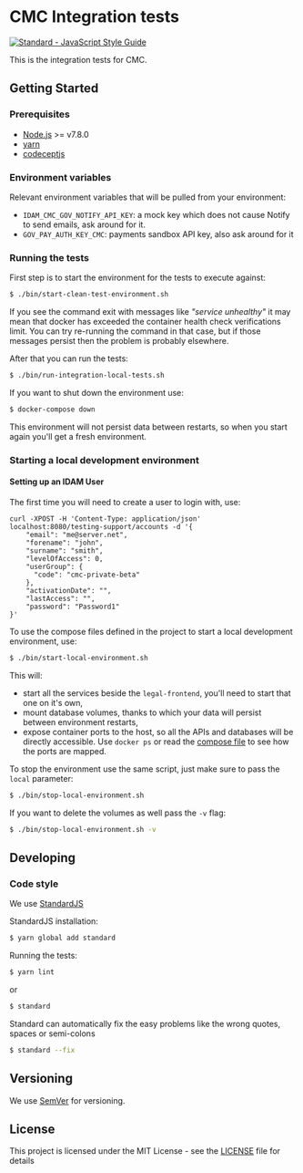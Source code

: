 # CMC Integration tests

[![Standard - JavaScript Style Guide](https://img.shields.io/badge/code%20style-standard-brightgreen.svg)](http://standardjs.com/)

This is the integration tests for CMC.

## Getting Started

### Prerequisites

* [Node.js](https://nodejs.org/) >= v7.8.0
* [yarn](https://yarnpkg.com/)
* [codeceptjs](http://codecept.io/)

### Environment variables

Relevant environment variables that will be pulled from your environment:
- `IDAM_CMC_GOV_NOTIFY_API_KEY`: a mock key which does not cause Notify to send emails, ask around for it.
- `GOV_PAY_AUTH_KEY_CMC`: payments sandbox API key, also ask around for it

### Running the tests

First step is to start the environment for the tests to execute against:

```bash
$ ./bin/start-clean-test-environment.sh
```

If you see the command exit with messages like *"service unhealthy"* it may mean that docker has exceeded the container health check verifications limit. You can try re-running the command in that case, but if those messages persist then the problem is probably elsewhere. 

After that you can run the tests:

```bash
$ ./bin/run-integration-local-tests.sh
```

If you want to shut down the environment use:

```bash
$ docker-compose down 
```

This environment will not persist data between restarts, so when you start again you'll get a fresh environment.

### Starting a local development environment

#### Setting up an IDAM User
The first time you will need to create a user to login with, use:
```
curl -XPOST -H 'Content-Type: application/json' localhost:8080/testing-support/accounts -d '{
    "email": "me@server.net",
    "forename": "john",
    "surname": "smith",
    "levelOfAccess": 0,
    "userGroup": {
      "code": "cmc-private-beta"
    },
    "activationDate": "",
    "lastAccess": "",
    "password": "Password1"
}'
```

To use the compose files defined in the project to start a local development environment, use:

```bash
$ ./bin/start-local-environment.sh
```

This will:
- start all the services beside the `legal-frontend`, you'll need to start that one on it's own,
- mount database volumes, thanks to which your data will persist between environment restarts,
- expose container ports to the host, so all the APIs and databases will be directly accessible. Use `docker ps` or read the [compose file](./docker-compose.yml) to see how the ports are mapped.

To stop the environment use the same script, just make sure to pass the `local` parameter:

```bash
$ ./bin/stop-local-environment.sh
```

If you want to delete the volumes as well pass the `-v` flag:

```bash
$ ./bin/stop-local-environment.sh -v
```

## Developing

### Code style

We use [StandardJS](http://standardjs.com/index.html)

StandardJS installation:

```bash
$ yarn global add standard
```

Running the tests:

```bash
$ yarn lint
```

or

```bash
$ standard
```

Standard can automatically fix the easy problems like the wrong quotes, spaces or semi-colons

```bash
$ standard --fix
```

## Versioning

We use [SemVer](http://semver.org/) for versioning.

## License

This project is licensed under the MIT License - see the [LICENSE](LICENSE.txt) file for details
